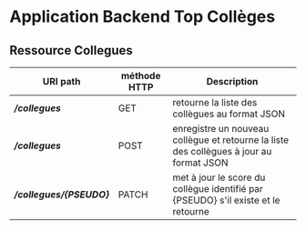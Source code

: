 Application Backend Top Collèges
================================



Ressource Collegues
------------------------


URI path                                               |  méthode HTTP  |  Description     
------------------------------------------------------ | -------------- | --------------------------------------------------------------------------
**_/collegues_**                                       |  GET           |  retourne la liste des collègues au format JSON
**_/collegues_**                                       |  POST          |  enregistre un nouveau collègue et retourne la liste des collègues à jour au format JSON
**_/collegues/{PSEUDO}_**                              |  PATCH         |  met à jour le score du collègue identifié par {PSEUDO} s'il existe et le retourne



